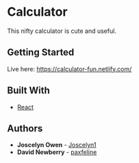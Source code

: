 # Calculator

This nifty calculator is cute and useful.

## Getting Started

Live here: https://calculator-fun.netlify.com/


## Built With

* [React](https://reactjs.org/)


## Authors

* **Joscelyn Owen** - [Joscelyn1](https://github.com/Joscelyn1)
* **David Newberry** - [paxfeline](https://github.com/paxfeline)

